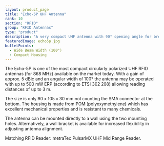 ```yaml
---
layout: product_page
title: "Echo-5P UHF Antenna"
rank: 10
section: "RFID"
group: "RFID Antennas"
type: "product"
description: "A very compact UHF antenna with 90° opening angle for broad tag detection"
featuredImage: echo5p.jpg
bulletPoints:
  - Wide Beam Width (100°) 
  - Compact Housing
---
```

The Echo-5P is one of the most compact circularly polarized UHF RFID antennas (for 868 MHz) available on the market today. With a gain of approx. 5 dBic and an angular width of 100° the antenna may be operated with up to 500 mW ERP (according to ETSI 302 208) allowing reading distances of up to 3 m.

The size is only 90 x 105 x 30 mm not counting the SMA connector at the bottom. The housing is made from POM (polyoxymethylene) which has excellent mechanical properties and is resistant to many chemicals.

The antenna can be mounted directly to a wall using the two mounting holes. Alternatively, a wall bracket is available for increased flexibility in adjusting antenna alignment.

Matching RFID Reader: metraTec PulsarMX UHF Mid Range Reader.
